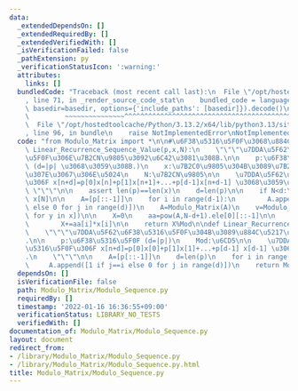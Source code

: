 ```yaml
---
data:
  _extendedDependsOn: []
  _extendedRequiredBy: []
  _extendedVerifiedWith: []
  _isVerificationFailed: false
  _pathExtension: py
  _verificationStatusIcon: ':warning:'
  attributes:
    links: []
  bundledCode: "Traceback (most recent call last):\n  File \"/opt/hostedtoolcache/Python/3.13.2/x64/lib/python3.13/site-packages/onlinejudge_verify/documentation/build.py\"\
    , line 71, in _render_source_code_stat\n    bundled_code = language.bundle(stat.path,\
    \ basedir=basedir, options={'include_paths': [basedir]}).decode()\n          \
    \         ~~~~~~~~~~~~~~~^^^^^^^^^^^^^^^^^^^^^^^^^^^^^^^^^^^^^^^^^^^^^^^^^^^^^^^^^^^^^^^^^^\n\
    \  File \"/opt/hostedtoolcache/Python/3.13.2/x64/lib/python3.13/site-packages/onlinejudge_verify/languages/python.py\"\
    , line 96, in bundle\n    raise NotImplementedError\nNotImplementedError\n"
  code: "from Modulo_Matrix import *\n\n#\u6F38\u5316\u5F0F\u3068\u884C\u5217\ndef\
    \ Linear_Recurrence_Sequence_Value(p,x,N):\n    \"\"\"\u7DDA\u5F62\u6F38\u5316\
    \u5F0F\u306E\u7B2CN\u9805\u3092\u6C42\u3081\u308B.\n\n    p:\u6F38\u5316\u5F0F\
    \ (d=|p| \u3068\u3059\u308B.)\n    x:\u7B2C0\u9805\u304B\u3089\u7B2C(d-1)\u9805\
    \u307E\u3067\u306E\u5024\n    N:\u7B2CN\u9805\n\n    \u7DDA\u5F62\u6F38\u5316\u5F0F\
    \u306F x[n+d]=p[0]x[n]+p[1]x[n+1]+...+p[d-1]x[n+d-1] \u3068\u3059\u308B.\n   \
    \ \"\"\"\n\n    assert len(p)==len(x)\n    d=len(p)\n\n    if N<d:\n        return\
    \ x[N]\n\n    A=[p[::-1]]\n    for i in range(d-1):\n        A.append([1 if j==i\
    \ else 0 for j in range(d)])\n    A=Modulo_Matrix(A)\n    v=Modulo_Matrix([[y]\
    \ for y in x])\n\n    X=0\n    aa=pow(A,N-d+1).ele[0][::-1]\n\n    for i in range(d):\n\
    \        X+=aa[i]*x[i]\n\n    return X%Mod\n\ndef Linear_Recurrence_Sequence_Matrix(p):\n\
    \    \"\"\"\u7DDA\u5F62\u6F38\u5316\u5F0F\u304B\u3089\u884C\u5217\u3092\u4F5C\u308B\
    .\n\n    p:\u6F38\u5316\u5F0F (d=|p|)\n    Mod:\u6CD5\n\n    \u7DDA\u5F62\u6F38\
    \u5316\u5F0F\u306F x[n+d]=p[0]x[0]+p[1]x[1]+...+p[d-1] x[d-1] \u3068\u3059\u308B\
    .\n    \"\"\"\n\n    A=[p[::-1]]\n    d=len(p)\n    for i in range(d-1):\n   \
    \     A.append([1 if j==i else 0 for j in range(d)])\n    return Modulo_Matrix(A)\n"
  dependsOn: []
  isVerificationFile: false
  path: Modulo_Matrix/Modulo_Sequence.py
  requiredBy: []
  timestamp: '2022-01-16 16:36:55+09:00'
  verificationStatus: LIBRARY_NO_TESTS
  verifiedWith: []
documentation_of: Modulo_Matrix/Modulo_Sequence.py
layout: document
redirect_from:
- /library/Modulo_Matrix/Modulo_Sequence.py
- /library/Modulo_Matrix/Modulo_Sequence.py.html
title: Modulo_Matrix/Modulo_Sequence.py
---
```

